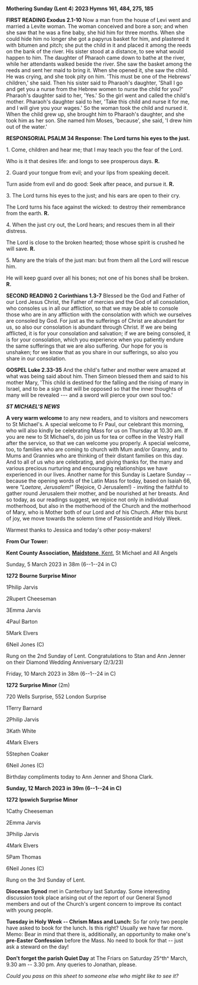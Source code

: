 **Mothering Sunday (Lent 4**) **2023 Hymns 161, 484, 275, 185**

**FIRST READING Exodus 2.1-10** Now a man from the house of Levi went
and married a Levite woman. The woman conceived and bore a son; and when
she saw that he was a fine baby, she hid him for three months. When she
could hide him no longer she got a papyrus basket for him, and plastered
it with bitumen and pitch; she put the child in it and placed it among
the reeds on the bank of the river. His sister stood at a distance, to
see what would happen to him. The daughter of Pharaoh came down to bathe
at the river, while her attendants walked beside the river. She saw the
basket among the reeds and sent her maid to bring it. When she opened
it, she saw the child. He was crying, and she took pity on him. 'This
must be one of the Hebrews' children,' she said. Then his sister said to
Pharaoh's daughter, 'Shall I go and get you a nurse from the Hebrew
women to nurse the child for you?' Pharaoh's daughter said to her,
'Yes.' So the girl went and called the child's mother. Pharaoh's
daughter said to her, 'Take this child and nurse it for me, and I will
give you your wages.' So the woman took the child and nursed it. When
the child grew up, she brought him to Pharaoh's daughter, and she took
him as her son. She named him Moses, 'because', she said, 'I drew him
out of the water.'

**RESPONSORIAL PSALM 34 Response: The Lord turns his eyes to the just.**

1\. Come, children and hear me; that I may teach you the fear of the
Lord.

Who is it that desires life: and longs to see prosperous days. **R.**

2\. Guard your tongue from evil; and your lips from speaking deceit.

Turn aside from evil and do good: Seek after peace, and pursue it.
**R.**

3\. The Lord turns his eyes to the just; and his ears are open to their
cry.

The Lord turns his face against the wicked: to destroy their remembrance
from the earth. **R.**

4\. When the just cry out, the Lord hears; and rescues them in all their
distress.

The Lord is close to the broken hearted; those whose spirit is crushed
he will save. **R.**

5\. Many are the trials of the just man: but from them all the Lord will
rescue him.

He will keep guard over all his bones; not one of his bones shall be
broken. **R.**

**SECOND READING 2 Corinthians 1.3-7** Blessed be the God and Father of
our Lord Jesus Christ, the Father of mercies and the God of all
consolation, who consoles us in all our affliction, so that we may be
able to console those who are in any affliction with the consolation
with which we ourselves are consoled by God. For just as the sufferings
of Christ are abundant for us, so also our consolation is abundant
through Christ. If we are being afflicted, it is for your consolation
and salvation; if we are being consoled, it is for your consolation,
which you experience when you patiently endure the same sufferings that
we are also suffering. Our hope for you is unshaken; for we know that as
you share in our sufferings, so also you share in our consolation.

**GOSPEL Luke 2.33-35** And the child's father and mother were amazed at
what was being said about him. Then Simeon blessed them and said to his
mother Mary, 'This child is destined for the falling and the rising of
many in Israel, and to be a sign that will be opposed so that the inner
thoughts of many will be revealed --- and a sword will pierce your own
soul too.'

***ST MICHAEL\'S NEWS***

**A very warm welcome** to any new readers, and to visitors and
newcomers to St Michael\'s. A special welcome to Fr Paul, our celebrant
this morning, who will also kindly be celebrating Mass for us on
Thursday at 10.30 am. If you are new to St Michael\'s, do join us for
tea or coffee in the Vestry Hall after the service, so that we can
welcome you properly. A special welcome, too, to families who are coming
to church with Mum and/or Granny, and to Mums and Grannies who are
thinking of their distant families on this day. And to all of us who are
celebrating, and giving thanks for, the many and various precious
nurturing and encouraging relationships we have experienced in our
lives. Another name for this Sunday is Laetare Sunday -- because the
opening words of the Latin Mass for today, based on Isaiah 66, were
*"Laetare, Jerusalem!"* (Rejoice, O Jerusalem!) - inviting the faithful
to gather round Jerusalem their mother, and be nourished at her breasts.
And so today, as our readings suggest, we rejoice not only in individual
motherhood, but also in the motherhood of the Church and the motherhood
of Mary, who is Mother both of our Lord and of his Church. After this
burst of joy, we move towards the solemn time of Passiontide and Holy
Week.

Warmest thanks to Jessica and today\'s other posy-makers!

**From Our Tower:**

**Kent County Association,** [**Maidstone**,
Kent](https://dove.cccbr.org.uk/detail.php?tower=12644#_blank), St
Michael and All Angels

Sunday, 5 March 2023 in 38m (6--1--24 in C)

**1272** **Bourne Surprise Minor**

1Philip Jarvis

2Rupert Cheeseman

3Emma Jarvis

4Paul Barton

5Mark Elvers

6Neil Jones (C)

Rung on the 2nd Sunday of Lent. Congratulations to Stan and Ann Jenner
on their Diamond Wedding Anniversary (2/3/23)

Friday, 10 March 2023 in 38m (6--1--24 in C)

**1272** **Surprise Minor** (2m)

720 Wells Surprise, 552 London Surprise

1Terry Barnard

2Philip Jarvis

3Kath White

4Mark Elvers

5Stephen Coaker

6Neil Jones (C)

Birthday compliments today to Ann Jenner and Shona Clark.

**Sunday, 12 March 2023 in 39m (6--1--24 in C)**

**1272** **Ipswich Surprise Minor**

1Cathy Cheeseman

2Emma Jarvis

3Philip Jarvis

4Mark Elvers

5Pam Thomas

6Neil Jones (C)

Rung on the 3rd Sunday of Lent.

**Diocesan Synod** met in Canterbury last Saturday. Some interesting
discussion took place arising out of the report of our General Synod
members and out of the Church\'s urgent concern to improve its contact
with young people.

**Tuesday in Holy Week -- Chrism Mass and Lunch:** So far only two
people have asked to book for the lunch. Is this right? Usually we have
far more. Memo: Bear in mind that there is, additionally, an opportunity
to make one\'s **pre-Easter Confession** before the Mass. No need to
book for that -- just ask a steward on the day!

**Don\'t forget the parish Quiet Day** at The Friars on Saturday 25^th^
March, 9.30 am -- 3.30 pm. Any queries to Jonathan, please.

*Could you pass on this sheet to someone else who might like to see it?*
